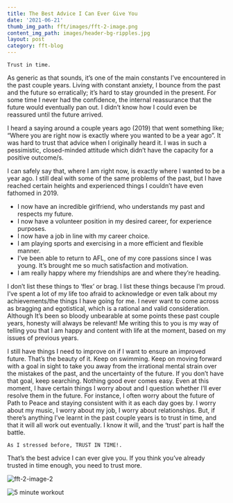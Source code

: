 ```yaml
---
title: The Best Advice I Can Ever Give You
date: '2021-06-21'
thumb_img_path: fft/images/fft-2-image.png
content_img_path: images/header-bg-ripples.jpg
layout: post
category: fft-blog
---
```


    Trust in time.
                  
As generic as that sounds, it’s one of the main constants I’ve encountered in the past couple years. Living with constant anxiety, I bounce from the past and the future so erratically; it’s hard to stay grounded in the present. For some time I never had the confidence, the internal reassurance that the future would eventually pan out. I didn’t know how I could even be reassured until the future arrived.

I heard a saying around a couple years ago (2019) that went something like; “Where you are right now is exactly where you wanted to be a year ago”. It was hard to trust that advice when I originally heard it. I was in such a pessimistic, closed-minded attitude which didn’t have the capacity for a positive outcome/s.

I can safely say that, where I am right now, is exactly where I wanted to be a year ago. I still deal with some of the same problems of the past, but I have reached certain heights and experienced things I couldn’t have even fathomed in 2019. 

+ I now have an incredible girlfriend, who understands my past and respects my future.
+ I now have a volunteer position in my desired career, for experience purposes.
+ I now have a job in line with my career choice.
+ I am playing sports and exercising in a more efficient and flexible manner.
+ I’ve been able to return to AFL, one of my core passions since I was young. It’s brought me so much satisfaction and motivation.
+ I am really happy where my friendships are and where they’re heading.

I don’t list these things to ‘flex’ or brag. I list these things because I’m proud. I’ve spent a lot of my life too afraid to acknowledge or even talk about my achievements/the things I have going for me. I never want to come across as bragging and egotistical, which is a rational and valid consideration. Although It’s been so bloody unbearable at some points these past couple years, honesty will always be relevant! Me writing this to you is my way of telling you that I am happy and content with life at the moment, based on my issues of previous years. 

I still have things I need to improve on if I want to ensure an improved future. That’s the beauty of it. Keep on swimming. Keep on moving forward with a goal in sight to take you away from the irrational mental strain over the mistakes of the past, and the uncertainty of the future. If you don’t have that goal, keep searching. Nothing good ever comes easy. Even at this moment, I have certain things I worry about and I question whether I’ll ever resolve them in the future. For instance, I often worry about the future of Path to Peace and staying consistent with it as each day goes by. I worry about my music, I worry about my job, I worry about relationships. But, if there’s anything I’ve learnt in the past couple years is to trust in time, and that it will all work out eventually. I know it will, and the ‘trust’ part is half the battle.

    As I stressed before, TRUST IN TIME!. 
That’s the best advice I can ever give you. If you think you’ve already trusted in time enough, you need to trust more.

![fft-2-image-2](https://user-images.githubusercontent.com/66189262/122718484-58279c00-d2b0-11eb-93c4-2c760bb0cbde.jpg)


![5 minute workout](/images/fft-2-image-2.jpg)
